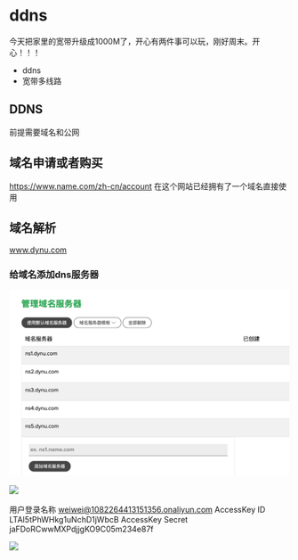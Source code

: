 # ddns

今天把家里的宽带升级成1000M了，开心有两件事可以玩，刚好周末。开心！！！

- ddns
- 宽带多线路

## DDNS
前提需要域名和公网

## 域名申请或者购买
https://www.name.com/zh-cn/account
在这个网站已经拥有了一个域名直接使用

## 域名解析
www.dynu.com

### 给域名添加dns服务器
![](_v_images/20211023111947972_68335464.png)

![](_v_images/20211023142044321_1757875950.png)


用户登录名称 weiwei@1082264413151356.onaliyun.com
AccessKey ID LTAI5tPhWHkg1uNchD1jWbcB
AccessKey Secret jaFDoRCwwMXPdjjgKO9C05m234e87f

<img src="https://weiweiblog.oss-cn-hangzhou.aliyuncs.com/img/20211023162604.png" width = "500" />

